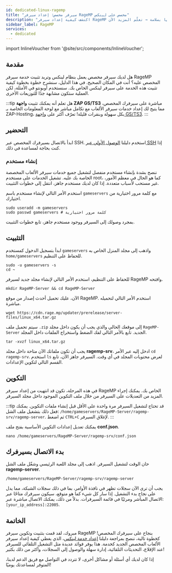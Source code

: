 ```yaml
---
id: dedicated-linux-ragemp
title: "سيرفر مخصص: إعداد سيرفر RageMP مخصص على لينكس"
description: "اكتشف كيفية إعداد سيرفر RageMP مخصص على سيرفر لينكس الخاص بك لاستضافة الألعاب وإدارتها بسلاسة → تعلّم المزيد الآن"
sidebar_label: RageMP
services:
  - dedicated
---
```


import InlineVoucher from '@site/src/components/InlineVoucher';

## مقدمة
هل لديك سيرفر مخصص يعمل بنظام لينكس وتريد تثبيت خدمة سيرفر RageMP المخصص عليه؟ أنت في المكان الصحيح. في هذا الدليل، سنشرح خطوة بخطوة كيفية تثبيت هذه الخدمة على سيرفر لينكس الخاص بك. سنستخدم أوبونتو في الأمثلة، لكن العملية ستكون مشابهة جدًا للتوزيعات الأخرى.

:::tip
هل تعلم أنه يمكنك تثبيت **واجهة ZAP GS/TS3** مباشرة على سيرفرك المخصص، مما يتيح لك إعداد خدمات سيرفر الألعاب مع تكامل مباشر مع لوحة المعلومات الخاصة بـ ZAP-Hosting، بكل سهولة وبنقرات قليلة! تعرّف أكثر على [واجهة GS/TS3](dedicated-linux-gs-interface.md).
:::

<InlineVoucher />

## التحضير

ابدأ بالاتصال بسيرفرك المخصص عبر SSH. استخدم دليلنا [الوصول الأولي عبر SSH](dedicated-linux-ssh.md) إذا كنت بحاجة لمساعدة في ذلك.

### إنشاء مستخدم

ننصح بشدة بإنشاء مستخدم منفصل لتشغيل جميع خدمات سيرفر الألعاب المخصصة الخاصة بك عليه. تشغيل الخدمات على مستخدم root، كما هو الحال في معظم الأمور، غير مستحب لأسباب متعددة. إذا كان لديك مستخدم جاهز، انتقل إلى خطوات التثبيت.

استخدم الأمر التالي لإنشاء مستخدم باسم `gameservers` مع كلمة مرور اختيارية من اختيارك.

```
sudo useradd -m gameservers
sudo passwd gameservers # كلمة مرور اختيارية
```

بمجرد وصولك إلى السيرفر ووجود مستخدم جاهز، تابع خطوات التثبيت.

## التثبيت

ابدأ بتسجيل الدخول كمستخدم `gameservers` واذهب إلى مجلد المنزل الخاص به `home/gameservers` للحفاظ على التنظيم.
```
sudo -u gameservers -s
cd ~
```

للحفاظ على التنظيم، استخدم الأمر التالي لإنشاء مجلد جديد لسيرفر RageMP وافتحه.
```
mkdir RageMP-Server && cd RageMP-Server
```

الآن، عليك تحميل أحدث إصدار من موقع RageMP. استخدم الأمر التالي لتحميله مباشرة.
```
wget https://cdn.rage.mp/updater/prerelease/server-files/linux_x64.tar.gz
```

سيتم تحميل ملف `.zip` إلى موقعك الحالي والذي يجب أن يكون داخل مجلد `RageMP-Server` الجديد. تابع بالأمر التالي لفك الضغط واستخراج الملفات داخل المجلد.
```
tar -xvzf linux_x64.tar.gz
```

يجب أن تكون ملفاتك الآن متاحة داخل مجلد **ragemp-srv**، ادخل إليه عبر الأمر `cd ragemp-srv`. استخدم `ls` لعرض محتويات المجلد في أي وقت. السيرفر جاهز الآن، تابع القسم التالي لتكوين الإعدادات.

## التكوين

في هذه المرحلة، تكون قد انتهيت من إعداد سيرفر RageMP الخاص بك. يمكنك إجراء المزيد من التعديلات على السيرفر من خلال ملف التكوين الموجود داخل مجلد السيرفر.

:::tip
قد تحتاج لتشغيل السيرفر مرة واحدة على الأقل قبل إنشاء ملفات التكوين. يمكنك فعل ذلك بتشغيل ملف الشل: `/home/gameservers/RageMP-Server/ragemp-srv/ragemp-server`. ثم اضغط `CTRL+C` لإغلاق السيرفر.
:::

يمكنك تعديل إعدادات التكوين الأساسية بفتح ملف **conf.json**.
```
nano /home/gameservers/RageMP-Server/ragemp-srv/conf.json
```

## بدء الاتصال بسيرفرك

حان الوقت لتشغيل السيرفر. اذهب إلى مجلد اللعبة الرئيسي وشغّل ملف الشل **ragemp-server**.
```
/home/gameservers/RageMP-Server/ragemp-srv/ragemp-server
```

يجب أن ترى الآن سجلات تظهر في نافذة الأوامر، بما في ذلك سجلات الشبكة، مما يدل على نجاح بدء التشغيل. إذا سار كل شيء كما هو متوقع، سيكون سيرفرك متاحًا عبر الاتصال المباشر ومرئيًا في قائمة السيرفرات. بدلاً من ذلك، يمكنك الاتصال مباشرة عبر: `[your_ip_address]:22005`.

## الخاتمة

مبروك، لقد قمت بتثبيت وتكوين سيرفر RageMP بنجاح على سيرفرك المخصص! كخطوة تالية، ننصح بمراجعة دليلنا [إعداد خدمة لينكس](dedicated-linux-create-gameservice.md)، الذي يغطي كيفية إعداد سيرفر الألعاب المخصص الجديد كخدمة. هذا يوفر فوائد عديدة مثل التشغيل التلقائي للسيرفر عند الإقلاع، التحديثات التلقائية، إدارة سهلة والوصول إلى السجلات، وأكثر من ذلك بكثير!

إذا كان لديك أي أسئلة أو مشاكل أخرى، لا تتردد في التواصل مع فريق الدعم لدينا، المتوفر لمساعدتك يوميًا!

<InlineVoucher />